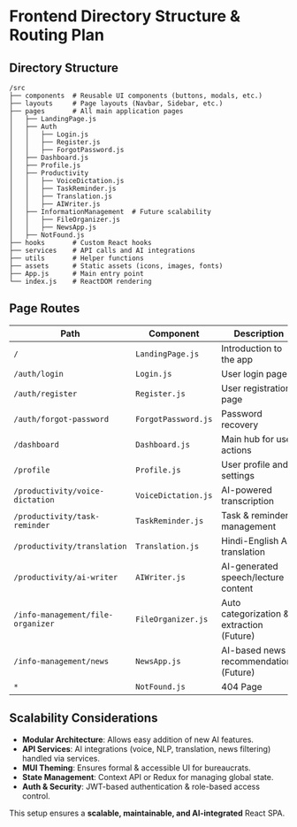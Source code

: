# Frontend Directory Structure & Routing Plan

## Directory Structure
```plaintext
/src
├── components  # Reusable UI components (buttons, modals, etc.)
├── layouts     # Page layouts (Navbar, Sidebar, etc.)
├── pages       # All main application pages
│   ├── LandingPage.js
│   ├── Auth
│   │   ├── Login.js
│   │   ├── Register.js
│   │   ├── ForgotPassword.js
│   ├── Dashboard.js
│   ├── Profile.js
│   ├── Productivity
│   │   ├── VoiceDictation.js
│   │   ├── TaskReminder.js
│   │   ├── Translation.js
│   │   ├── AIWriter.js
│   ├── InformationManagement  # Future scalability
│   │   ├── FileOrganizer.js
│   │   ├── NewsApp.js
│   ├── NotFound.js
├── hooks       # Custom React hooks
├── services    # API calls and AI integrations
├── utils       # Helper functions
├── assets      # Static assets (icons, images, fonts)
├── App.js      # Main entry point
└── index.js    # ReactDOM rendering
```

## Page Routes
| Path | Component | Description |
|------|------------|-------------|
| `/` | `LandingPage.js` | Introduction to the app |
| `/auth/login` | `Login.js` | User login page |
| `/auth/register` | `Register.js` | User registration page |
| `/auth/forgot-password` | `ForgotPassword.js` | Password recovery |
| `/dashboard` | `Dashboard.js` | Main hub for user actions |
| `/profile` | `Profile.js` | User profile and settings |
| `/productivity/voice-dictation` | `VoiceDictation.js` | AI-powered transcription |
| `/productivity/task-reminder` | `TaskReminder.js` | Task & reminder management |
| `/productivity/translation` | `Translation.js` | Hindi-English AI translation |
| `/productivity/ai-writer` | `AIWriter.js` | AI-generated speech/lecture content |
| `/info-management/file-organizer` | `FileOrganizer.js` | Auto categorization & extraction (Future) |
| `/info-management/news` | `NewsApp.js` | AI-based news recommendations (Future) |
| `*` | `NotFound.js` | 404 Page |

## Scalability Considerations
- **Modular Architecture**: Allows easy addition of new AI features.
- **API Services**: AI integrations (voice, NLP, translation, news filtering) handled via services.
- **MUI Theming**: Ensures formal & accessible UI for bureaucrats.
- **State Management**: Context API or Redux for managing global state.
- **Auth & Security**: JWT-based authentication & role-based access control.

This setup ensures a **scalable, maintainable, and AI-integrated** React SPA.

